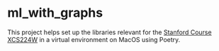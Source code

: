 # ml_with_graphs
This project helps set up the libraries relevant for the [Stanford Course XCS224W](https://online.stanford.edu/courses/xcs224w-machine-learning-graphs) in a virtual environment on MacOS using Poetry.
